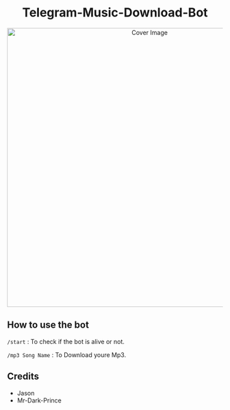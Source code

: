 <h1 align="center">Telegram-Music-Download-Bot</h3>
<p align="center">
  <a href="https://github.com/hirunaofficial/Telegram-Music-Download-Bot/">
    <img src="https://socialify.git.ci/hirunaofficial/Telegram-Music-Download-Bot/image?description=1&font=Source%20Code%20Pro&forks=1&issues=1&language=1&owner=1&pattern=Floating%20Cogs&pulls=1&stargazers=1&theme=Dark" alt="Cover Image" width="650">
  </a>
</p>

## How to use the bot
 
`/start` : To check if the bot is alive or not.

`/mp3 Song Name` : To Download youre Mp3.

## Credits

- Jason
- Mr-Dark-Prince

